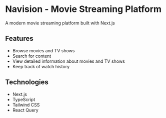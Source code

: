 # Navision - Movie Streaming Platform

A modern movie streaming platform built with Next.js

## Features

- Browse movies and TV shows
- Search for content
- View detailed information about movies and TV shows
- Keep track of watch history

## Technologies

- Next.js
- TypeScript
- Tailwind CSS
- React Query
